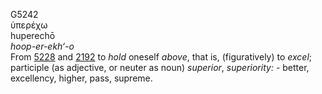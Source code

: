 <body>
  <p>G5242<br>  ὑπερέχω  <br> huperechō  <br><i>hoop-er-ekh‘-o </i><br>From <a href="g5228.htm">5228</a> and <a href="g2192.htm">2192</a>  to <i>hold</i> oneself <i>above</i>, that is, (figuratively) to <i>excel</i>; participle (as adjective, or neuter as noun) <i>superior</i>, <i>superiority:</i> - better, excellency, higher, pass, supreme.<br></p>
 </body>